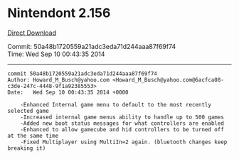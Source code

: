 # Nintendont 2.156
[Direct Download](./Nintendont.zip)

Commit: 50a48b1720559a21adc3eda71d244aaa87f69f74  
Time: Wed Sep 10 00:43:35 2014   

-----

```
commit 50a48b1720559a21adc3eda71d244aaa87f69f74
Author: Howard_M_Busch@yahoo.com <Howard_M_Busch@yahoo.com@6acfca08-c3de-247c-4448-9f1a92385553>
Date:   Wed Sep 10 00:43:35 2014 +0000

    -Enhanced Internal game menu to default to the most recently selected game
    -Increased internal game menus ability to handle up to 500 games
    -Added new boot status messages for what controllers are enabled
    -Enhanced to allow gamecube and hid controllers to be turned off at the same time
    -Fixed Multiplayer using MultiIn=2 again. (bluetooth changes keep breaking it)
```

